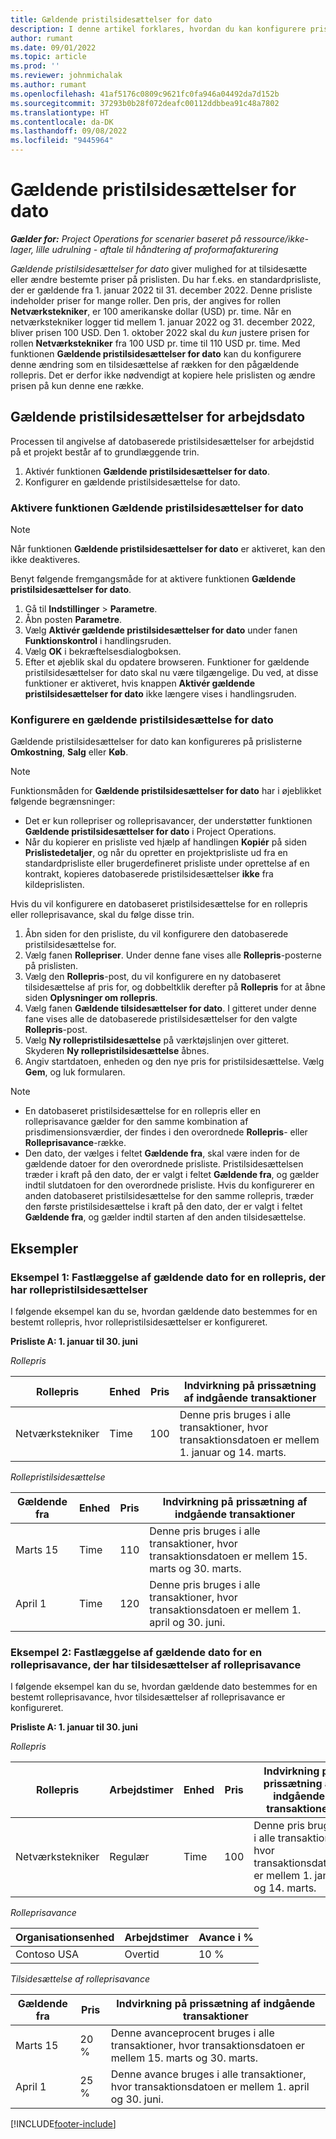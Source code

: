 ```yaml
---
title: Gældende pristilsidesættelser for dato
description: I denne artikel forklares, hvordan du kan konfigurere pristilsidesættelser for bestemte priser på prislisten.
author: rumant
ms.date: 09/01/2022
ms.topic: article
ms.prod: ''
ms.reviewer: johnmichalak
ms.author: rumant
ms.openlocfilehash: 41af5176c0809c9621fc0fa946a04492da7d152b
ms.sourcegitcommit: 37293b0b28f072deafc00112ddbbea91c48a7802
ms.translationtype: HT
ms.contentlocale: da-DK
ms.lasthandoff: 09/08/2022
ms.locfileid: "9445964"
---
```

# <a name="date-effective-price-overrides"></a>Gældende pristilsidesættelser for dato 

_**Gælder for:** Project Operations for scenarier baseret på ressource/ikke-lager, lille udrulning - aftale til håndtering af proformafakturering_

*Gældende pristilsidesættelser for dato* giver mulighed for at tilsidesætte eller ændre bestemte priser på prislisten. Du har f.eks. en standardprisliste, der er gældende fra 1. januar 2022 til 31. december 2022. Denne prisliste indeholder priser for mange roller. Den pris, der angives for rollen **Netværkstekniker**, er 100 amerikanske dollar (USD) pr. time. Når en netværkstekniker logger tid mellem 1. januar 2022 og 31. december 2022, bliver prisen 100 USD. Den 1. oktober 2022 skal du *kun* justere prisen for rollen **Netværkstekniker** fra 100 USD pr. time til 110 USD pr. time. Med funktionen **Gældende pristilsidesættelser for dato** kan du konfigurere denne ændring som en tilsidesættelse af rækken for den pågældende rollepris. Det er derfor ikke nødvendigt at kopiere hele prislisten og ændre prisen på kun denne ene række.

## <a name="date-effective-price-overrides-for-labor-pricing"></a>Gældende pristilsidesættelser for arbejdsdato

Processen til angivelse af datobaserede pristilsidesættelser for arbejdstid på et projekt består af to grundlæggende trin.

1. Aktivér funktionen **Gældende pristilsidesættelser for dato**.
1. Konfigurer en gældende pristilsidesættelse for dato.

### <a name="enable-the-date-effective-price-overrides-feature"></a>Aktivere funktionen Gældende pristilsidesættelser for dato

> [!NOTE]
> Når funktionen **Gældende pristilsidesættelser for dato** er aktiveret, kan den ikke deaktiveres.

Benyt følgende fremgangsmåde for at aktivere funktionen **Gældende pristilsidesættelser for dato**.

1. Gå til **Indstillinger** \> **Parametre**.
1. Åbn posten **Parametre**.
1. Vælg **Aktivér gældende pristilsidesættelser for dato** under fanen **Funktionskontrol** i handlingsruden.
1. Vælg **OK** i bekræftelsesdialogboksen.
1. Efter et øjeblik skal du opdatere browseren. Funktioner for gældende pristilsidesættelser for dato skal nu være tilgængelige. Du ved, at disse funktioner er aktiveret, hvis knappen **Aktivér gældende pristilsidesættelser for dato** ikke længere vises i handlingsruden.

### <a name="set-up-a-date-effective-price-override"></a>Konfigurere en gældende pristilsidesættelse for dato

Gældende pristilsidesættelser for dato kan konfigureres på prislisterne **Omkostning**, **Salg** eller **Køb**.

> [!NOTE]
>Funktionsmåden for **Gældende pristilsidesættelser for dato** har i øjeblikket følgende begrænsninger:
>
> - Det er kun rollepriser og rolleprisavancer, der understøtter funktionen **Gældende pristilsidesættelser for dato** i Project Operations.
> - Når du kopierer en prisliste ved hjælp af handlingen **Kopiér** på siden **Prislistedetaljer**, og når du opretter en projektprisliste ud fra en standardprisliste eller brugerdefineret prisliste under oprettelse af en kontrakt, kopieres datobaserede pristilsidesættelser **ikke** fra kildeprislisten.

Hvis du vil konfigurere en datobaseret pristilsidesættelse for en rollepris eller rolleprisavance, skal du følge disse trin.

1. Åbn siden for den prisliste, du vil konfigurere den datobaserede pristilsidesættelse for.
1. Vælg fanen **Rollepriser**. Under denne fane vises alle **Rollepris**-posterne på prislisten.
1. Vælg den **Rollepris**-post, du vil konfigurere en ny datobaseret tilsidesættelse af pris for, og dobbeltklik derefter på **Rollepris** for at åbne siden **Oplysninger om rollepris**.
1. Vælg fanen **Gældende tilsidesættelser for dato**. I gitteret under denne fane vises alle de datobaserede pristilsidesættelser for den valgte **Rollepris**-post.
1. Vælg **Ny rollepristilsidesættelse** på værktøjslinjen over gitteret. Skyderen **Ny rollepristilsidesættelse** åbnes.
1. Angiv startdatoen, enheden og den nye pris for pristilsidesættelse. Vælg **Gem**, og luk formularen.

> [!NOTE]
> - En datobaseret pristilsidesættelse for en rollepris eller en rolleprisavance gælder for den samme kombination af prisdimensionsværdier, der findes i den overordnede **Rollepris**- eller **Rolleprisavance**-række.
> - Den dato, der vælges i feltet **Gældende fra**, skal være inden for de gældende datoer for den overordnede prisliste. Pristilsidesættelsen træder i kraft på den dato, der er valgt i feltet **Gældende fra**, og gælder indtil slutdatoen for den overordnede prisliste. Hvis du konfigurerer en anden datobaseret pristilsidesættelse for den samme rollepris, træder den første pristilsidesættelse i kraft på den dato, der er valgt i feltet **Gældende fra**, og gælder indtil starten af den anden tilsidesættelse.

## <a name="examples"></a>Eksempler

### <a name="example-1-determining-date-effectivity-for-a-role-price-that-has-role-price-overrides"></a>Eksempel 1: Fastlæggelse af gældende dato for en rollepris, der har rollepristilsidesættelser

I følgende eksempel kan du se, hvordan gældende dato bestemmes for en bestemt rollepris, hvor rollepristilsidesættelser er konfigureret.

**Prisliste A: 1. januar til 30. juni**

*Rollepris*

| Rollepris | Enhed | Pris | Indvirkning på prissætning af indgående transaktioner |
|---|---|---|---|
| Netværkstekniker | Time | 100 | Denne pris bruges i alle transaktioner, hvor transaktionsdatoen er mellem 1. januar og 14. marts. |

*Rollepristilsidesættelse*

| Gældende fra | Enhed | Pris | Indvirkning på prissætning af indgående transaktioner |
|---|---|---|---|
| Marts 15 | Time | 110 | Denne pris bruges i alle transaktioner, hvor transaktionsdatoen er mellem 15. marts og 30. marts. |
| April 1 | Time | 120 | Denne pris bruges i alle transaktioner, hvor transaktionsdatoen er mellem 1. april og 30. juni. |

### <a name="example-2-determining-date-effectivity-for-a-role-price-markup-that-has-role-price-markup-overrides"></a>Eksempel 2: Fastlæggelse af gældende dato for en rolleprisavance, der har tilsidesættelser af rolleprisavance

I følgende eksempel kan du se, hvordan gældende dato bestemmes for en bestemt rolleprisavance, hvor tilsidesættelser af rolleprisavance er konfigureret.

**Prisliste A: 1. januar til 30. juni**

*Rollepris*

| Rollepris | Arbejdstimer | Enhed | Pris | Indvirkning på prissætning af indgående transaktioner |
|---|---|---|---|---|
| Netværkstekniker | Regulær | Time | 100 | Denne pris bruges i alle transaktioner, hvor transaktionsdatoen er mellem 1. januar og 14. marts. |

*Rolleprisavance*

| Organisationsenhed | Arbejdstimer | Avance i % |
|---|---|---|
| Contoso USA | Overtid | 10 % |

*Tilsidesættelse af rolleprisavance*

| Gældende fra | Pris | Indvirkning på prissætning af indgående transaktioner |
|---|---|---|
| Marts 15 | 20 % | Denne avanceprocent bruges i alle transaktioner, hvor transaktionsdatoen er mellem 15. marts og 30. marts. |
| April 1 | 25 % | Denne avance bruges i alle transaktioner, hvor transaktionsdatoen er mellem 1. april og 30. juni. |

[!INCLUDE[footer-include](../includes/footer-banner.md)]
